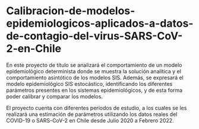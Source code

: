 # Calibracion-de-modelos-epidemiologicos-aplicados-a-datos-de-contagio-del-virus-SARS-CoV-2-en-Chile

En este proyecto de título se analizará el comportamiento de un modelo epidemiológico determinista donde se muestra la solución analítica y el comportamiento asintótico de los modelos SIS. Además, se expresará el modelo epidemiológico SIS estocástico, identificando los diferentes parámetros presentes en los sistemas epidemiológicos, y de esta forma poder calibrar y comparar los modelos.

El proyecto cuenta con diferentes períodos de estudio, a los cuales se les realizará una estimación de parámetros utilizando los datos reales del COVID-19 o SARS-CoV-2 en Chile desde Julio 2020 a Febrero 2022.
